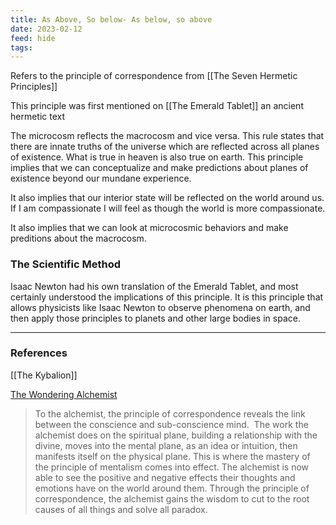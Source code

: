 ```yaml
---
title: As Above, So below- As below, so above
date: 2023-02-12
feed: hide
tags:
---
```


Refers to the principle of correspondence from [[The Seven Hermetic Principles]] 

This principle was first mentioned on [[The Emerald Tablet]] an ancient hermetic text

The microcosm reflects the macrocosm and vice versa. This rule states that there are innate truths of the universe which are reflected across all planes of existence. What is true in heaven is also true on earth. This principle implies that we can conceptualize and make predictions about planes of existence beyond our mundane experience.

It also implies that our interior state will be reflected on the world around us. If I am compassionate I will feel as though the world is more compassionate.

It also implies that we can look at microcosmic behaviors and make preditions about the macrocosm.

### The Scientific Method 

Isaac Newton had his own translation of the Emerald Tablet, and most certainly understood the implications of this principle. It is this principle that allows physicists like Isaac Newton to observe phenomena on earth, and then apply those principles to planets and other large bodies in space.

___
### References
[[The Kybalion]]

[The Wondering Alchemist](https://www.thewonderingalchemist.com/blog/hermetic-principle-2-correspondence)
>To the alchemist, the principle of correspondence reveals the link between the conscience and sub-conscience mind.  The work the alchemist does on the spiritual plane, building a relationship with the divine, moves into the mental plane, as an idea or intuition, then manifests itself on the physical plane. This is where the mastery of the principle of mentalism comes into effect. The alchemist is now able to see the positive and negative effects their thoughts and emotions have on the world around them. Through the principle of correspondence, the alchemist gains the wisdom to cut to the root causes of all things and solve all paradox.